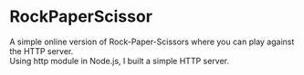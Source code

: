 # RockPaperScissor

A simple online version of Rock-Paper-Scissors where you can play against the HTTP server.  
Using http module in Node.js, I built a simple HTTP server.